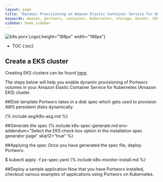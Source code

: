 ```yaml
---
layout: page
title: "Dynamic Provisioning on Amazon Elastic Container Service for Kubernetes (Amazon EKS)"
keywords: Amazon, portworx, container, Kubernetes, storage, Docker, k8s, pv, persistent disk, eks
sidebar: home_sidebar
---
```


![k8s porx Logo](/images/k8s-porx.png){:height="188px" width="188px"}

* TOC
{:toc}


## Create a EKS cluster

Creating EKS clusters can be found [here](https://aws.amazon.com/eks/).

The steps below will help you enable dynamic provisioning of Portworx volumes in your Amazon Elastic Container Service for Kubernetes (Amazon EKS) cluster.

##Disk template
Portworx takes in a disk spec which gets used to provision AWS persistent disks dynamically.

{% include asg/k8s-asg.md %}

##Generate the spec
{% include k8s-spec-generate.md env-addendum="Select the EKS check box option in the installation spec generator page" skip12="true"  %}

##Applying the spec
Once you have generated the spec file, deploy Portworx.

$ kubectl apply -f px-spec.yaml
{% include k8s-monitor-install.md %}

##Deploy a sample application
Now that you have Portworx installed, checkout various examples of applications using Portworx on Kubernetes.

